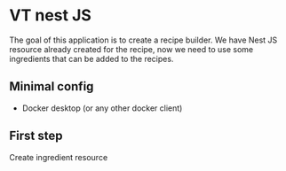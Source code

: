 # VT nest JS

The goal of this application is to create a recipe builder.
We have Nest JS resource already created for the recipe, now we need to use some ingredients that can be added to the recipes.

## Minimal config

- Docker desktop (or any other docker client)

## First step

Create ingredient resource
